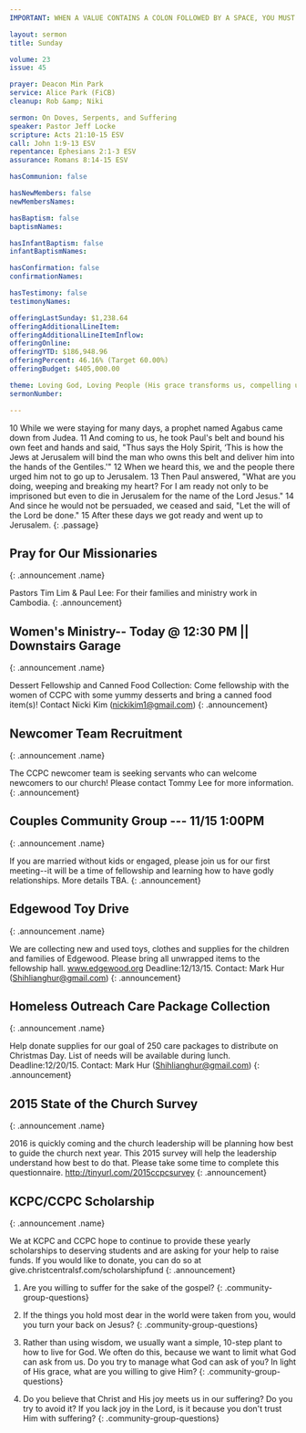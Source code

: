 ```yaml
---
IMPORTANT: WHEN A VALUE CONTAINS A COLON FOLLOWED BY A SPACE, YOU MUST USE &#58;

layout: sermon
title: Sunday

volume: 23
issue: 45

prayer: Deacon Min Park
service: Alice Park (FiCB)
cleanup: Rob &amp; Niki

sermon: On Doves, Serpents, and Suffering
speaker: Pastor Jeff Locke
scripture: Acts 21:10-15 ESV
call: John 1:9-13 ESV
repentance: Ephesians 2:1-3 ESV
assurance: Romans 8:14-15 ESV

hasCommunion: false

hasNewMembers: false
newMembersNames:

hasBaptism: false
baptismNames: 

hasInfantBaptism: false
infantBaptismNames: 

hasConfirmation: false
confirmationNames: 

hasTestimony: false
testimonyNames:

offeringLastSunday: $1,238.64
offeringAdditionalLineItem: 
offeringAdditionalLineItemInflow: 
offeringOnline: 
offeringYTD: $186,948.96
offeringPercent: 46.16% (Target 60.00%)
offeringBudget: $405,000.00

theme: Loving God, Loving People (His grace transforms us, compelling us to love others)
sermonNumber: 

---
```


10 While we were staying for many days, a prophet named Agabus came down from Judea. 11 And coming to us, he took Paul's belt and bound his own feet and hands and said, "Thus says the Holy Spirit, ‘This is how the Jews at Jerusalem will bind the man who owns this belt and deliver him into the hands of the Gentiles.'" 12 When we heard this, we and the people there urged him not to go up to Jerusalem. 13 Then Paul answered, "What are you doing, weeping and breaking my heart? For I am ready not only to be imprisoned but even to die in Jerusalem for the name of the Lord Jesus." 14 And since he would not be persuaded, we ceased and said, "Let the will of the Lord be done." 15 After these days we got ready and went up to Jerusalem.
{: .passage}


## Pray for Our Missionaries
{: .announcement .name}

Pastors Tim Lim & Paul Lee: For their families and ministry work in Cambodia.
{: .announcement} 

## Women's Ministry-- Today @ 12:30 PM || Downstairs Garage
{: .announcement .name}

Dessert Fellowship and Canned Food Collection: Come fellowship with the women of CCPC with some yummy desserts and bring a canned food item(s)! Contact Nicki Kim (nickikim1@gmail.com)
{: .announcement} 

## Newcomer Team Recruitment
{: .announcement .name}

The CCPC newcomer team is seeking servants who can welcome newcomers to our church! Please contact Tommy Lee for more information.
{: .announcement} 

## Couples Community Group --- 11/15 1:00PM
{: .announcement .name}

If you are married without kids or engaged, please join us for our first meeting--it will be a time of fellowship and learning how to have godly relationships. More details TBA.
{: .announcement} 


## Edgewood Toy Drive
{: .announcement .name}

We are collecting new and used toys, clothes and supplies for the
children and families of Edgewood. Please bring all unwrapped items to the fellowship hall. www.edgewood.org Deadline:12/13/15. Contact: Mark Hur (Shihlianghur@gmail.com)
{: .announcement}

## Homeless Outreach Care Package Collection
{: .announcement .name}

Help donate supplies for our goal of 250 care packages to distribute on
Christmas Day. List of needs will be available during lunch. Deadline:12/20/15. Contact: Mark Hur (Shihlianghur@gmail.com)
{: .announcement}

## 2015 State of the Church Survey
{: .announcement .name}

2016 is quickly coming and the church leadership will be planning how best to guide the church next year. This 2015 survey will help the leadership understand how best to do that. Please take some time to complete this questionnaire.
http://tinyurl.com/2015ccpcsurvey
{: .announcement}

## KCPC/CCPC Scholarship
{: .announcement .name}

We at KCPC and CCPC hope to continue to provide these yearly scholarships to deserving students and are asking for your help to raise funds. If you would like to donate, you can do so at give.christcentralsf.com/scholarshipfund
{: .announcement}

<!-- ## Sign up for Community Group
{: .announcement .name}

Community Groups are where members of our church gather during the mid-week to study the Bible, share fellowship in Christ, prayerfully carry one another's burdens, and give thanks to our God. You can register online at christcentralsf.com/applications. If you have any questions, please email office@christcentralsf.com.
{: .announcement}

## Giving @ Christ Central (Temporarily removed due to lack of space)
{: .announcement .name}

You now have the option of donating and providing offering to the church online by clicking on the giving link at christcentralsf.com. Refer to the FAQ section of the site for more information. Contact Billy Kim or email give@christcentral.com. 
{: .announcement} -->


1)  Are you willing to suffer for the sake of the gospel?
{: .community-group-questions}

2)  If the things you hold most dear in the world were taken from you, would you turn your back on Jesus?
{: .community-group-questions}

3)  Rather than using wisdom, we usually want a simple, 10-step plant to how to live for God. We often do this, because we want to limit what God can ask from us. Do you try to manage what God can ask of you? In light of His grace, what are you willing to give Him?
{: .community-group-questions}

4)  Do you believe that Christ and His joy meets us in our suffering? Do you try to avoid it? If you lack joy in the Lord, is it because you don't trust Him with suffering?
{: .community-group-questions}